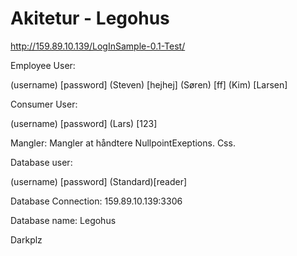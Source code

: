 ﻿# Akitetur - Legohus
http://159.89.10.139/LogInSample-0.1-Test/

Employee User: 

(username) [password]
(Steven) [hejhej]
(Søren) [ff]
(Kim) [Larsen]
 
Consumer User:

(username) [password]
(Lars)	[123]

Mangler:
Mangler at håndtere NullpointExeptions.
Css.

Database user:

(username) [password]
(Standard)[reader]

Database Connection: 159.89.10.139:3306

Database name: Legohus
 
 
Darkplz
